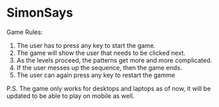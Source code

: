 # SimonSays

Game Rules:
1. The user has to press any key to start the game.
2. The game will show the user that needs to be clicked next.
3. As the levels proceed, the patterns get more and more complicated.
4. If the user messes up the sequence, then the game ends.
5. The user can again press any key to restart the gamme

P.S. The game only works for desktops and laptops as of now, it will be updated to be able to play on mobile as well.
